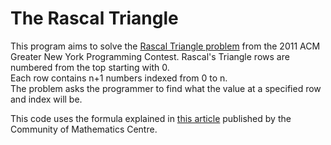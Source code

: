 # The Rascal Triangle

This program aims to solve the [Rascal Triangle problem](http://acmgnyr.org/year2011/b.pdf) from the 2011 ACM Greater New York Programming Contest. 
Rascal's Triangle rows are numbered from the top starting with 0.   
Each row contains n+1 numbers indexed from 0 to n.   
The problem asks the programmer to find what the value at a specified row and index will be.  

This code uses the formula explained in [this article](https://apfstatic.s3.ap-south-1.amazonaws.com/s3fs-public/08_comac_rascal_triangle.pdf) published by the Community of Mathematics Centre. 